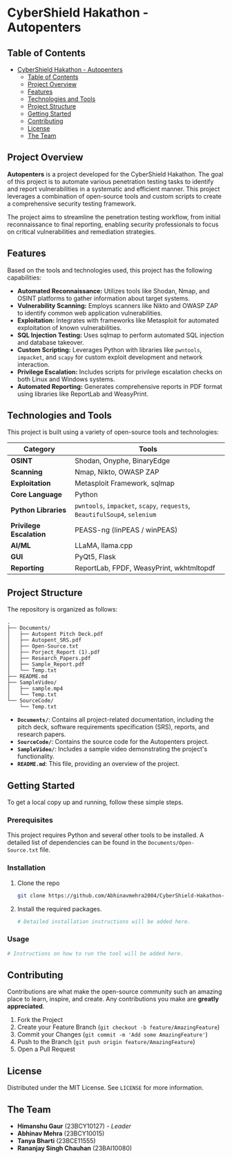 # CyberShield Hakathon - Autopenters

## Table of Contents
- [CyberShield Hakathon - Autopenters](#cybershield-hakathon---autopenters)
  - [Table of Contents](#-table-of-contents)
  - [Project Overview](#-project-overview)
  - [Features](#-features)
  - [Technologies and Tools](#️-technologies-and-tools)
  - [Project Structure](#-project-structure)
  - [Getting Started](#-getting-started)
  - [Contributing](#-contributing)
  - [License](#-license)
  - [The Team](#-the-team)

##  Project Overview

**Autopenters** is a project developed for the CyberShield Hakathon. The goal of this project is to automate various penetration testing tasks to identify and report vulnerabilities in a systematic and efficient manner. This project leverages a combination of open-source tools and custom scripts to create a comprehensive security testing framework.

The project aims to streamline the penetration testing workflow, from initial reconnaissance to final reporting, enabling security professionals to focus on critical vulnerabilities and remediation strategies.

##  Features

Based on the tools and technologies used, this project has the following capabilities:

*   **Automated Reconnaissance:** Utilizes tools like Shodan, Nmap, and OSINT platforms to gather information about target systems.
*   **Vulnerability Scanning:** Employs scanners like Nikto and OWASP ZAP to identify common web application vulnerabilities.
*   **Exploitation:** Integrates with frameworks like Metasploit for automated exploitation of known vulnerabilities.
*   **SQL Injection Testing:** Uses sqlmap to perform automated SQL injection and database takeover.
*   **Custom Scripting:** Leverages Python with libraries like `pwntools`, `impacket`, and `scapy` for custom exploit development and network interaction.
*   **Privilege Escalation:** Includes scripts for privilege escalation checks on both Linux and Windows systems.
*   **Automated Reporting:** Generates comprehensive reports in PDF format using libraries like ReportLab and WeasyPrint.

##  Technologies and Tools

This project is built using a variety of open-source tools and technologies:

| Category              | Tools                                                                                             |
| --------------------- | ------------------------------------------------------------------------------------------------- |
| **OSINT**             | Shodan, Onyphe, BinaryEdge                                                                        |
| **Scanning**          | Nmap, Nikto, OWASP ZAP                                                                            |
| **Exploitation**      | Metasploit Framework, sqlmap                                                                      |
| **Core Language**     | Python                                                                                            |
| **Python Libraries**  | `pwntools`, `impacket`, `scapy`, `requests`, `BeautifulSoup4`, `selenium`                           |
| **Privilege Escalation** | PEASS-ng (linPEAS / winPEAS)                                                                      |
| **AI/ML**             | LLaMA, llama.cpp                                                                                  |
| **GUI**               | PyQt5, Flask                                                                                      |
| **Reporting**         | ReportLab, FPDF, WeasyPrint, wkhtmltopdf                                                          |

##  Project Structure

The repository is organized as follows:

```
.
├── Documents/
│   ├── Autopent Pitch Deck.pdf
│   ├── Autopent_SRS.pdf
│   ├── Open-Source.txt
│   ├── Porject_Report (1).pdf
│   ├── Research_Papers.pdf
│   ├── Sample_Report.pdf
│   └── Temp.txt
├── README.md
├── SampleVideo/
│   ├── sample.mp4
│   └── Temp.txt
└── SourceCode/
    └── Temp.txt
```

*   **`Documents/`**: Contains all project-related documentation, including the pitch deck, software requirements specification (SRS), reports, and research papers.
*   **`SourceCode/`**: Contains the source code for the Autopenters project.
*   **`SampleVideo/`**: Includes a sample video demonstrating the project's functionality.
*   **`README.md`**: This file, providing an overview of the project.

##  Getting Started

To get a local copy up and running, follow these simple steps.

### Prerequisites

This project requires Python and several other tools to be installed. A detailed list of dependencies can be found in the `Documents/Open-Source.txt` file.

### Installation

1.  Clone the repo
    ```sh
    git clone https://github.com/Abhinavmehra2004/CyberShield-Hakathon-Autopenters-.git
    ```
2.  Install the required packages.
    ```sh
    # Detailed installation instructions will be added here.
    ```

### Usage

```sh
# Instructions on how to run the tool will be added here.
```

##  Contributing

Contributions are what make the open-source community such an amazing place to learn, inspire, and create. Any contributions you make are **greatly appreciated**.

1.  Fork the Project
2.  Create your Feature Branch (`git checkout -b feature/AmazingFeature`)
3.  Commit your Changes (`git commit -m 'Add some AmazingFeature'`)
4.  Push to the Branch (`git push origin feature/AmazingFeature`)
5.  Open a Pull Request

##  License

Distributed under the MIT License. See `LICENSE` for more information.

##  The Team

*   **Himanshu Gaur** (23BCY10127) - *Leader*
*   **Abhinav Mehra** (23BCY10015)
*   **Tanya Bharti** (23BCE11555)
*   **Rananjay Singh Chauhan** (23BAI10080)
